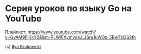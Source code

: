 # Серия уроков по языку Go на YouTube

Плейлист: https://www.youtube.com/watch?v=GvAM9FjKkY0&list=PLWlFXymvoaJ_JSru1uWOp_5Bw7zl262th

(с) [Ilya Krukowski](https://bodrovis.tech)